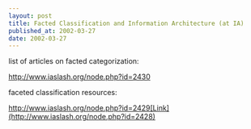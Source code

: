 ```yaml
---
layout: post
title: Facted Classification and Information Architecture (at IA)
published_at: 2002-03-27
date: 2002-03-27
---
```


list of articles on facted categorization:  

http://www.iaslash.org/node.php?id=2430  

faceted classification resources:  

http://www.iaslash.org/node.php?id=2429[Link](http://www.iaslash.org/node.php?id=2428)  